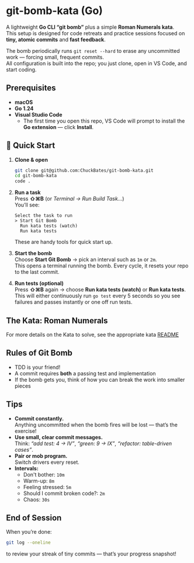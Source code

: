 # git-bomb-kata (Go)

A lightweight **Go CLI “git bomb”** plus a simple **Roman Numerals kata**.  
This setup is designed for code retreats and practice sessions focused on **tiny, atomic commits** and **fast feedback**.

The bomb periodically runs `git reset --hard` to erase any uncommitted work — forcing small, frequent commits.  
All configuration is built into the repo; you just clone, open in VS Code, and start coding.

## Prerequisites
- **macOS**
- **Go 1.24**
- **Visual Studio Code**
  - The first time you open this repo, VS Code will prompt to install the **Go extension** — click **Install**.

## 🚀 Quick Start

1. **Clone & open**
   ```bash
   git clone git@github.com:ChuckBates/git-bomb-kata.git
   cd git-bomb-kata
   code .
   ```

2. **Run a task**  
   Press **⇧⌘B** (or *Terminal → Run Build Task…*)  
   You’ll see:
   ```
   Select the task to run
   > Start Git Bomb
     Run kata tests (watch)
     Run kata tests
   ```

   These are handy tools for quick start up. 

3. **Start the bomb**  
   Choose **Start Git Bomb** → pick an interval such as `1m` or `2m`.  
   This opens a terminal running the bomb. Every cycle, it resets your repo to the last commit.

4. **Run tests (optional)**  
   Press **⇧⌘B** again → choose **Run kata tests (watch)** or **Run kata tests**.  
   This will either continuously run `go test` every 5 seconds so you see failures and passes instantly or one off run tests.


## The Kata: Roman Numerals
For more details on the Kata to solve, see the appropriate kata [README](katas/roman_numerals/README.md)

## Rules of Git Bomb
- TDD is your friend!
- A commit requires **both** a passing test and implementation
- If the bomb gets you, think of how you can break the work into smaller pieces

## Tips
- **Commit constantly.**  
  Anything uncommitted when the bomb fires will be lost — that’s the exercise!
- **Use small, clear commit messages.**  
  Think: *“add test: 4 → IV”*, *“green: 9 → IX”*, *“refactor: table-driven cases”*.
- **Pair or mob program.**  
  Switch drivers every reset.
- **Intervals:**  
  - Don't bother: `10m`
  - Warm-up: `8m`
  - Feeling stressed: `5m`  
  - Should I commit broken code?: `2m`  
  - Chaos: `30s`

## End of Session
When you’re done:
```bash
git log --oneline
```
to review your streak of tiny commits — that’s your progress snapshot!
